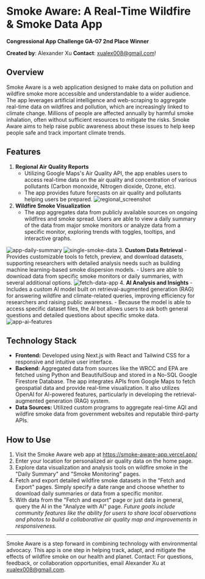 # Smoke Aware: A Real-Time Wildfire & Smoke Data App
**Congressional App Challenge GA-07 2nd Place Winner**


**Created by**: Alexander Xu
**Contact**: xualex008@gmail.com!

## Overview
Smoke Aware is a web application designed to make data on pollution and wildfire smoke more accessible and understandable to a wider audience. The app leverages artificial intelligence and web-scraping to aggregate real-time data on wildfires and pollution, which are increasingly linked to climate change. 
Millions of people are affected annually by harmful smoke inhalation, often without sufficient resources to mitigate the risks. Smoke Aware aims to help raise public awareness about these issues to help keep people safe and track important climate trends.
## Features
1. **Regional Air Quality Reports**
    - Utilizing Google Maps's Air Quality API, the app enables users to access real-time data on the air quality and concentration of various pollutants (Carbon monoxide, Nitrogen dioxide, Ozone, etc).
    - The app provides future forecasts on air quality and pollutants helping users be prepared.
![regional_screenshot](https://github.com/user-attachments/assets/fee13294-4c8a-4707-918a-5f139d8efe1b)
2. **Wildfire Smoke Visualization**
    - The app aggregates data from publicly available sources on ongoing wildfires and smoke spread. Users are able to view a daily summary of the data from major smoke monitors or analyze data from a specific monitor, exploring trends with toggles, tooltips, and interactive graphs.
      
![app-daily-summary](https://github.com/user-attachments/assets/ee426929-a0df-4502-962a-9c10a2eb71df)
![single-smoke-data](https://github.com/user-attachments/assets/5048288d-794e-49b9-8eca-c4c9e365fec5)
3. **Custom Data Retrieval**
    - Provides customizable tools to fetch, preview, and download datasets, supporting researchers with detailed analysis needs such as building machine learning-based smoke dispersion models.
    - Users are able to download data from specific smoke monitors or daily summaries, with several additional options.
![fetch-data-app](https://github.com/user-attachments/assets/8dd6d792-25ca-429d-8555-0d7fdeb26cb2)
4. **AI Analysis and Insights**
    - Includes a custom AI model built on retrieval-augmented generation (RAG) for answering wildfire and climate-related queries, improving efficiency for researchers and raising public awareness.
    - Because the model is able to access specific dataset files, the AI bot allows users to ask both general questions and detailed questions about specific smoke data.
![app-ai-features](https://github.com/user-attachments/assets/ace158d7-6682-49cf-b7ad-cb6714827dc7)
## Technology Stack
- **Frontend:** Developed using Next.js with React and Tailwind CSS for a responsive and intuitive user interface. 
- **Backend:** Aggregated data from sources like the WRCC and EPA are fetched using Python and BeautifulSoup and stored in a No-SQL Google Firestore Database. The app integrates APIs from Google Maps to fetch geospatial data and provide real-time visualization. It also utilizes OpenAI for AI-powered features, particularly in developing the retrieval-augmented generation (RAG) system.
- **Data Sources:** Utilized custom programs to aggregate real-time AQI and wildfire smoke data from government websites and reputable third-party APIs. 
## How to Use
1. Visit the Smoke Aware web app at https://smoke-aware-app.vercel.app/
2. Enter your location for personalized air quality data on the home page.
3. Explore data visualization and analysis tools on wildfire smoke in the "Daily Summary" and "Smoke Monitoring" pages.
4. Fetch and export detailed wildfire smoke datasets in the "Fetch and Export" pages. Simply specify a date range and choose whether to download daily summaries or data from a specific monitor.
5. With data from the "Fetch and export" page or just data in general, query the AI in the "Analyze with AI" page.
*Future goals include community features like the ability for users to share local observations and photos to build a collaborative air quality map and improvements in responsiveness.*
---
Smoke Aware is a step forward in combining technology with environmental advocacy. This app is one step in helping track, adapt, and mitigate the effects of wildfire smoke on our health and planet.
Contact: For questions, feedback, or collaboration opportunities, email Alexander Xu at xualex008@gmail.com.
